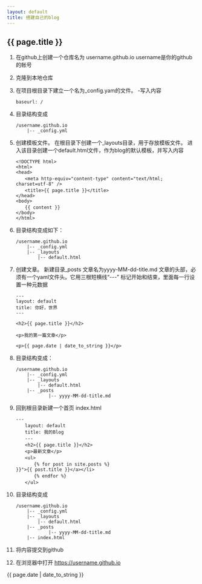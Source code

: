 ```yaml
---
layout: default
title: 搭建自己的blog
---
```


<h2>{{ page.title }}</h2>

1.  在github上创建一个仓库名为 username.github.io  username是你的github的帐号

2.  克隆到本地仓库

3.  在项目根目录下建立一个名为_config.yam的文件。
    -写入内容

    ```
    baseurl: /
    ```

4.  目录结构变成
    ```
    /username.github.io
        |-- _config.yml
    ```

5.  创建模板文件。 在根目录下创建一个_layouts目录，用于存放模板文件。
    进入该目录创建一个default.html文件，作为blog的默认模板，并写入内容
    ```
    <!DOCTYPE html>
    <html>
    <head>
    　　<meta http-equiv="content-type" content="text/html; charset=utf-8" />
    　　<title>{{ page.title }}</title>
    </head>
    <body>
    　　{{ content }}
    </body>
    </html>
    ```
6.  目录结构变成如下：
    ```
    /username.github.io
        |-- _config.yml
        |-- _layouts
            |-- default.html
    ```

7.  创建文章。 新建目录_posts
    文章名为yyyy-MM-dd-title.md
    文章的头部，必须有一个yaml文件头。它用三根短横线“---” 标记开始和结束，里面每一行设置一种元数据
   
    ```
    ---
    layout: default
    title: 你好，世界
    ---

    <h2>{{ page.title }}</h2>

    <p>我的第一篇文章</p>

    <p>{{ page.date | date_to_string }}</p>
    ```

8.  目录结构变成：
    ```
    /username.github.io
        |-- _config.yml
        |-- _layouts
            |-- default.html
        |-- _posts
                |-- yyyy-MM-dd-title.md
    ```

9.  回到根目录新建一个首页  index.html

    ```　　
    ---
    　　layout: default
    　　title: 我的Blog
    　　---
    　　<h2>{{ page.title }}</h2>
    　　<p>最新文章</p>
    　　<ul>
    　　　　{% for post in site.posts %}
    }}">{{ post.title }}</a></li>
    　　　　{% endfor %}
    　　</ul>
    ```

10. 目录结构变成

    ```
    /username.github.io
        |-- _config.yml
        |-- _layouts
            |-- default.html
        |-- _posts
                |-- yyyy-MM-dd-title.md
        |-- index.html
    ```

11. 将内容提交到github

12. 在浏览器中打开 https://username.github.io


<p>{{ page.date | date_to_string }}</p>